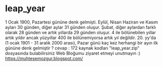 # leap_year
1 Ocak 1900, Pazartesi gününe denk gelmişti.
Eylül, Nisan Haziran ve Kasım ayları 30 günden, diğer  aylar  31 günden oluşur. Şubat, diğer aylardan farklı olarak 28 günden ve artık yıllarda 29 günden oluşur.
4 ile bölünebilen yıllar artık yıldır ancak yüzyıllar 400 ile bölünemiyorsa artık yıl değildir.
20. yy'da (1 ocak 1901 - 31 aralık 2000 arası), Pazar günü kaç kez herhangi bir ayın ilk gününe denk gelmiştir ?
cevap : 172
kaynak kodları "leap_year.zip" dosyasında bulabilirsiniz
Web Bloğumu ziyaret etmeyi unutmayın :) https://muhtesemozgur.blogspot.com/
